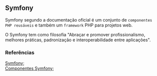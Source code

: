 ## Symfony

Symfony segundo a documentação oficial é um conjunto de `componentes PHP reusáveis` e também um `framework` PHP para projetos web.  
  
O Symfony tem como filosofia "Abraçar e promover profissionalismo, melhores práticas, padronização e interoperabilidade entre aplicações".    

### Referências
  
[Symfony](https://symfony.com/);  
[Componentes Symfony](https://symfony.com/components);  


  